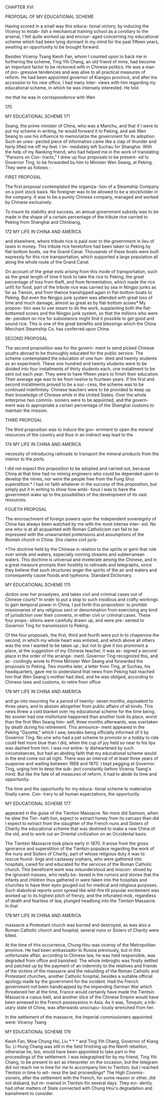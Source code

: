 CHAPTER XVI 

PROPOSAL OF MY EDUCATIONAL 
SCHEME 

Having scored in a small way this educa- 
tional victory, by inducing the Viceroy to estab- 
lish a mechanical training school as a corollary 
to the arsenal, I felt quite worked up and encour- 
aged concerning my educational scheme which 
had been lying dormant in my mind for the past 
fifteen years, awaiting an opportunity to be 
brought forward. 

Besides Viceroy Tsang Kwoh Fan, whom I 
counted upon to back me in furthering the 
scheme, Ting Yih Chang, an old friend of mine, 
had become an important factor to be reckoned 
with in Chinese politics. He was a man of pro- 
gressive tendencies and was alive to all practical 
measures of reform. He had been appointed 
governor of Kiangsu province, and after his 
accession to his new office, I had many inter- 
views with him regarding my educational scheme, 
in which he was intensely interested. He told 

me that he was in correspondence with Wen 

170 



MY EDUCATIONAL SCHEME 171 

Seang, the prime minister of China, who was a 
Manchu, and that if I were to put my scheme in 
writing, he would forward it to Peking, and ask 
Wen Seang to use his influence to memorialize 
the government for its adoption. Such an unex- 
pected piece of information came like a clap of 
thunder and fairly lifted me off my feet. I im- 
mediately left Suchau for Shanghai. With the 
help of my Nanking friend, who had helped me 
in the work of translating "Parsons on Con- 
tracts," I drew up four proposals to be present- 
ed to Governor Ting, to be forwarded by him to 
Minister Wen Seang, at Peking. They were as 
follows : 

FIRST PROPOSAL 

The first proposal contemplated the organiza- 
tion of a Steamship Company on a joint stock 
basis. No foreigner was to be allowed to be a 
stockholder in the company. It was to be a 
purely Chinese company, managed and worked 
by Chinese exclusively. 

To insure its stability and success, an annual 
government subsidy was to be made in the shape 
of a certain percentage of the tribute rice 
carried to Peking from Shanghai and Chinkiang, 



172 MY LIFE IN CHINA AND AMERICA 

and elsewhere, where tribute rice is paid over to 
the government in lieu of taxes in money. This 
tribute rice heretofore had been taken to Peking 
by flat-bottom boats, via the Grand Canal. 
Thousands of these boats were built expressly 
for this rice transportation, which supported a 
large population all along the whole route of the 
Grand Canal. 

On account of the great evils arising from this 
mode of transportation, such as the great length 
of time it took to take the rice to Peking, the 
great percentage of loss from theft, and from 
fermentation, which made the rice unfit for food, 
part of the tribute rice was carried by sea in 
Ningpo junks as far as Tiensin, and from thence 
transhipped again in flat-bottom boats to Peking. 
But even the Ningpo junk system was attended 
with great loss of time and much damage, almost 
as great as by flat-bottom scows* My proposi- 
tion was to use steam to do the work, supplanting 
both the flat-bottomed scows and the Ningpo 
junk system, so that the millions who were de- 
pendent on rice for subsistence might find it 
possible to get good and sound rice. This is 
one of the great benefits and blessings which the 
China Merchant Steamship Co. has conferred 
upon China. 



SECOND PROPOSAL 

The second proposition was for the govern- 
ment to send picked Chinese youths abroad to be 
thoroughly educated for the public service. The 
scheme contemplated the education of one hun- 
dred and twenty students as an experiment. 
These one hundred and twenty students were to 
be divided into four installments of thirty 
students each, one installment to be sent out 
each year. They were to have fifteen years 
to finish their education. Their average age was 
to be from twelve to fourteen years. If the 
first and second installments proved to be a suc- 
cess, the scheme was to be continued indefinitely. 
Chinese teachers were to be provided to keep up 
their knowledge of Chinese while in the United 
States. Over the whole enterprise two commis- 
sioners were to be appointed, and the govern- 
ment was to appropriate a certain percentage of 
the Shanghai customs to maintain the mission. 

THIRD PROPOSAL 

The third proposition was to induce the gov- 
ernment to open the mineral resources of the 
country and thus in an indirect way lead to the 



174 MY LIFE IN CHINA AND AMERICA 

necessity of introducing railroads to transport 
the mineral products from the interior to the 
ports. 

I did not expect this proposition to be adopted 
and carried out, because China at that time had 
no mining engineers who could be depended 
upon to develop the mines, nor were the people 
free from the Fung Shui superstition.* I had no 
faith whatever in the success of this proposition, 
but simply put it in writing to show how ambi- 
tious I was to have the government wake up to 
the possibilities of the development of its vast 
resources. 

FOUETH PROPOSAL 

The encroachment of foreign powers upon the 
independent sovereignty of China has always 
been watched by me with the most intense inter- 
est. No one who is at all acquainted with Roman 
Catholicism can fail to be impressed with the 
unwarranted pretensions and assumptions of the 
Romish church in China. She claims civil juris- 

*The doctrine held by the Chinese in relation to the spirits or 
genii that rule over winds and waters, especially running streams 
and subterranean waters. This doctrine is universal and inveterate 
among the Chinese, and in a great measure prompts their hostility 
to railroads and telegraphs, since they believe that such structures 
anger the spirits of the air and waters and consequently cause 
floods and typhoons. Standard Dictionary. 



MY EDUCATIONAL SCHEME 175 

diction over her proselytes, and takes civil and 
criminal cases out of Chinese courts* In order to 
put a stop to such insidious and crafty workings 
to gain temporal power in China, I put forth 
this proposition: to prohibit missionaries of any 
religious sect or denomination from exercising 
any kind of jurisdiction over their converts, in 
either civil or criminal cases. These four propo- 
sitions were carefully drawn up, and were pre- 
sented to Governor Ting for transmission to 
Peking. 

Of the four proposals, the first, third and 
fourth were put in to chaperone the second, in 
which my whole heart was enlisted, and which 
above all others was the one I wanted to be taken 
up ; but not to give it too prominent a place, at the 
suggestion of my Chinese teacher, it was as- 
signed a second place in the order of the arrange- 
ment. Governor Ting recognized this, and ac- 
cordingly wrote to Prime Minister Wen Seang 
and forwarded the proposals to Peking. Two 
months later, a letter from Ting, at Suchau, his 
headquarters, gave me to understand that news 
from Peking had reached him that Wen Seang's 
mother had died, and he was obliged, according 
to Chinese laws and customs, to retire from office 



176 MY LIFE IN CHINA AND AMERICA 

and go into mourning for a period of twenty- 
seven months, equivalent to three years, and to 
abstain altogether from public affairs of all 
kinds. This news threw a cold blanket over my 
educational scheme for the time being. No sooner 
had one misfortune happened than another took 
its place, worst than the first Wen Seang him- 
self, three months afterwards, was overtaken by 
death during his retirement. This announce- 
ment appeared in the Peking "Gazette," which I 
saw, besides being officially informed of it by 
Governor Ting. No one who had a pet scheme 
to promote or a hobby to ride could feel more 
blue than I did, when the cup of joy held so near 
to his lips was dashed from him. I was not entire- 
ly disheartened by such circumstances, but had an 
abiding faith that my educational scheme would 
in the end come out all right. There was an 
interval of at least three years of suspense and 
waiting between 1868 and 1870. I kept pegging 
at Governor Ting, urging him to keep the sub- 
ject constantly before Viceroy Tsang's mind. 
But like the fate of all measures of reform, it had 
to abide its time and opportunity. 

The time and the opportunity for my educa- 
tional scheme to materialize finally came. Con- 
trary to all human expectations, the opportunity 



MY EDUCATIONAL SCHEME 177 

appeared in the guise of the Tientsin Massacre. 
No more did Samson, when he slew the Tim- 
nath lion, expect to extract honey from its 
carcass than did I expect to extract from the 
slaughter of the French nuns and Sisters of 
Charity the educational scheme that was destined 
to make a new China of the old, and to work out 
an Oriental civilization on an Occidental basis. 

The Tientsin Massacre took place early in 
1870. It arose from the gross ignorance and 
superstition of the Tientsin populace regarding 
the work of the nuns and Sisters of Charity, part 
of whose religious duty it was to rescue found- 
lings and castaway orphans, who were gathered 
into hospitals, cared for and educated for the 
services of the Roman Catholic church. This 
beneficent work was misunderstood and miscon- 
strued by the ignorant masses, who really be- 
lieved in the rumors and stories that the infants 
and children thus gathered in were taken into 
the hospitals and churches to have their eyes 
gouged out for medical and religious purposes. 
Such diabolical reports soon spread like wild-fire 
till popular excitement was worked up to its 
highest pitch of frenzy, and the infuriated mob, 
regardless of death and fearless of law, plunged 
headlong into the Tientsin Massacre. In that 



178 MY LIFE IN CHINA AND AMERICA 

massacre a Protestant church was burned and 
destroyed, as was also a Roman Catholic church 
and hospital; several nuns or Sisters of Charity 
were killed. 

At the time of this occurrence, Chung Hou 
was viceroy of the Metropolitan province. He 
had been ambassador to Russia previously, but 
in this unfortunate affair, according to Chinese 
law, he was held responsible, was degraded from 
office and banished. The whole imbroglio was 
finally settled and patched up by the payment of 
an indemnity to the relatives and friends of the 
victims of the massacre and the rebuilding of 
the Roman Catholic and Protestant churches, 
another Catholic hospital, besides a suitable 
official apology made by the government for the 
incident. Had the French government not been 
handicapped by the impending German War 
which threatened her at the time, France would 
certainly have made the Tientsin Massacre a 
casus belli, and another slice of the Chinese 
Empire would have been annexed to the French 
possessions in Asia. As it was, Tonquin, a trib- 
utary state of China, was afterwards unscrupu- 
lously wrenched from her. 

In the settlement of the massacre, the Imperial 
commissioners appointed were: Viceroy Tsang 



MY EDUCATIONAL SCHEME 179 

Kwoh Fan, Mow Chung Hsi, Liu * * * and 
Ting Yih Chang, Governor of Kiang Su. Li 
Hung Chang was still in the field finishing up 
the Nienfi rebellion, otherwise he, too, would have 
been appointed to take part in the proceedings 
of the settlement. I was telegraphed for by my 
friend, Ting Yih Chang, to be present to act as 
interpreter on the occasion, but the telegram did 
not reach me in time for me to accompany him to 
Tientsin; but I reached Tientsin in time to wit- 
ness the last proceedings* The High Commis- 
sioners, after the settlement with the French, for 
some reason or other, did not disband, but re- 
mained in Tientsin for several days. They evi- 
dently had other matters of State connected with 
Chung Hou's degradation and banishment to 
consider. 





